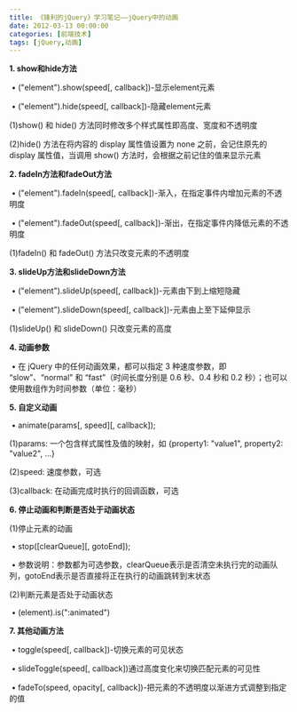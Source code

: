 ```yaml
---
title: 《锋利的jQuery》学习笔记——jQuery中的动画
date: 2012-03-13 00:00:00
categories: [前端技术]
tags: [jQuery,动画]
---
```


​**1. show和hide方法**

 • ("element").show(speed[, callback])-显示element元素

 • ("element").hide(speed[, callback])-隐藏element元素

(1)show() 和 hide() 方法同时修改多个样式属性即高度、宽度和不透明度

(2)hide() 方法在将内容的 display 属性值设置为 none 之前，会记住原先的
display 属性值，当调用 show() 方法时，会根据之前记住的值来显示元素


​**2. fadeIn方法和fadeOut方法**

 • ("element").fadeIn(speed[,
callback])-渐入，在指定事件内增加元素的不透明度

 • ("element").fadeOut(speed[,
callback])-渐出，在指定事件内降低元素的不透明度

(1)fadeIn() 和 fadeOut() 方法只改变元素的不透明度


​**3. slideUp方法和slideDown方法**

 • ("element").slideUp(speed[, callback])-元素由下到上缩短隐藏

 • ("element").slideDown(speed[, callback])-元素由上至下延伸显示

(1)slideUp() 和 slideDown() 只改变元素的高度


​**4. 动画参数**

 • 在 jQuery 中的任何动画效果，都可以指定 3 种速度参数，即
“slow”、“normal” 和 “fast”（时间长度分别是 0.6 秒、0.4 秒和 0.2
秒）；也可以使用数组作为时间参数（单位：毫秒）


​**5. 自定义动画**

 • animate(params[, speed][, callback]);

(1)params: 一个包含样式属性及值的映射，如 {property1: "value1",
property2: "value2", ...}

(2)speed: 速度参数，可选

(3)callback: 在动画完成时执行的回调函数，可选


​**6. 停止动画和判断是否处于动画状态**

(1)停止元素的动画

 • stop([clearQueue][, gotoEnd]);

 •
参数说明：参数都为可选参数，clearQueue表示是否清空未执行完的动画队列，gotoEnd表示是否直接将正在执行的动画跳转到末状态

(2)判断元素是否处于动画状态

 • (element).is(":animated")


​**7. 其他动画方法**

 • toggle(speed[, callback])-切换元素的可见状态

 • slideToggle(speed[, callback])通过高度变化来切换匹配元素的可见性

 • fadeTo(speed, opacity[,
callback])-把元素的不透明度以渐进方式调整到指定的值
